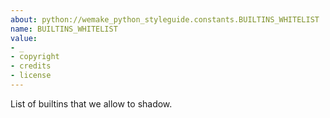 ```yaml
---
about: python://wemake_python_styleguide.constants.BUILTINS_WHITELIST
name: BUILTINS_WHITELIST
value:
- _
- copyright
- credits
- license
---
```


List of builtins that we allow to shadow.